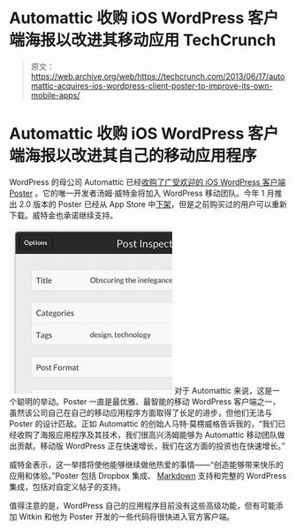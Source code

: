 # Automattic 收购 iOS WordPress 客户端海报以改进其移动应用 TechCrunch

> 原文：<https://web.archive.org/web/https://techcrunch.com/2013/06/17/automattic-acquires-ios-wordpress-client-poster-to-improve-its-own-mobile-apps/>

# Automattic 收购 iOS WordPress 客户端海报以改进其自己的移动应用程序

WordPress 的母公司 Automattic 已经[收购了广受欢迎的 iOS WordPress 客户端](https://web.archive.org/web/20230219103001/http://www.tomwitkin.com/poster/acquired/) [Poster](https://web.archive.org/web/20230219103001/http://www.tomwitkin.com/poster/) 。它的唯一开发者汤姆·威特金将加入 WordPress 移动团队。今年 1 月推出 2.0 版本的 Poster 已经从 App Store 中[下架](https://web.archive.org/web/20230219103001/https://itunes.apple.com/us/app/poster-wordpress-blog-editor/id549006481?mt=8)，但是之前购买过的用户可以重新下载。威特金也承诺继续支持。

[![poster](img/9220f49b98409fa53cc27cb0a219b6e6.png)](https://web.archive.org/web/20230219103001/https://techcrunch.com/wp-content/uploads/2013/06/poster.png) 对于 Automattic 来说，这是一个聪明的举动。Poster 一直是最优雅、最智能的移动 WordPress 客户端之一，虽然该公司自己在自己的移动应用程序方面取得了长足的进步，但他们无法与 Poster 的设计匹敌。正如 Automattic 的创始人马特·莫楞威格告诉我的，“我们已经收购了海报应用程序及其技术，我们很高兴汤姆能够为 Automattic 移动团队做出贡献。移动版 WordPress 正在快速增长，我们在这方面的投资也在快速增长。”

威特金表示，这一举措将使他能够继续做他热爱的事情——“创造能够带来快乐的应用和体验。”Poster 包括 Dropbox 集成、 [Markdown](https://web.archive.org/web/20230219103001/http://daringfireball.net/projects/markdown/) 支持和完整的 WordPress 集成，包括对自定义帖子的支持。

值得注意的是，WordPress 自己的应用程序目前没有这些高级功能，但有可能添加 Witkin 和他为 Poster 开发的一些代码将很快进入官方客户端。